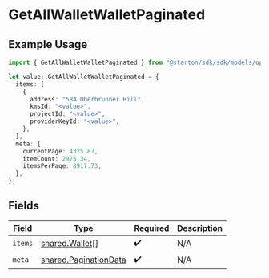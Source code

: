# GetAllWalletWalletPaginated

## Example Usage

```typescript
import { GetAllWalletWalletPaginated } from "@starton/sdk/sdk/models/operations";

let value: GetAllWalletWalletPaginated = {
  items: [
    {
      address: "584 Oberbrunner Hill",
      kmsId: "<value>",
      projectId: "<value>",
      providerKeyId: "<value>",
    },
  ],
  meta: {
    currentPage: 4375.87,
    itemCount: 2975.34,
    itemsPerPage: 8917.73,
  },
};
```

## Fields

| Field                                                                 | Type                                                                  | Required                                                              | Description                                                           |
| --------------------------------------------------------------------- | --------------------------------------------------------------------- | --------------------------------------------------------------------- | --------------------------------------------------------------------- |
| `items`                                                               | [shared.Wallet](../../../sdk/models/shared/wallet.md)[]               | :heavy_check_mark:                                                    | N/A                                                                   |
| `meta`                                                                | [shared.PaginationData](../../../sdk/models/shared/paginationdata.md) | :heavy_check_mark:                                                    | N/A                                                                   |